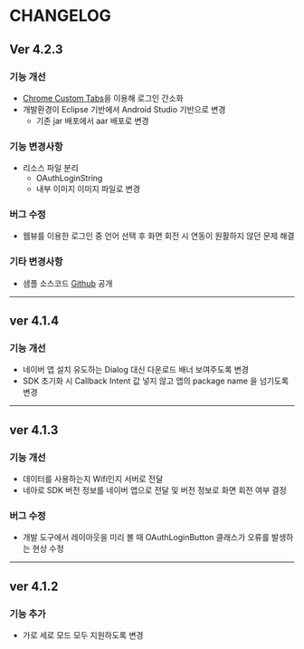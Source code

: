 # CHANGELOG

## Ver 4.2.3

### 기능 개선

* [Chrome Custom Tabs](https://developer.chrome.com/multidevice/android/customtabs)을 이용해 로그인 간소화
* 개발환경이 Eclipse 기반에서 Android Studio 기반으로 변경
  * 기존 jar 배포에서 aar 배포로 변경

### 기능 변경사항

* 리소스 파일 분리
  * OAuthLoginString
  * 내부 이미지 이미지 파일로 변경

### 버그 수정

* 웹뷰를 이용한 로그인 중 언어 선택 후 화면 회전 시 연동이 원활하지 않던 문제 해결

### 기타 변경사항

* 샘플 소스코드 [Github](https://github.com/naver/naveridlogin-sdk-android) 공개

---

## ver 4.1.4

### 기능 개선

* 네이버 앱 설치 유도하는 Dialog 대신 다운로드 배너 보여주도록 변경
* SDK 초기화 시 Callback Intent 값 넣지 않고 앱의 package name 을 넘기도록 변경

---

## ver 4.1.3

### 기능 개선

* 데이터를 사용하는지 Wifi인지 서버로 전달
* 네아로 SDK 버전 정보를 네이버 앱으로 전달 및 버전 정보로 화면 회전 여부 결정

### 버그 수정

* 개발 도구에서 레이아웃을 미리 볼 때 OAuthLoginButton 클래스가 오류를 발생하는 현상 수정

---

## ver 4.1.2

### 기능 추가

* 가로 세로 모드 모두 지원하도록 변경